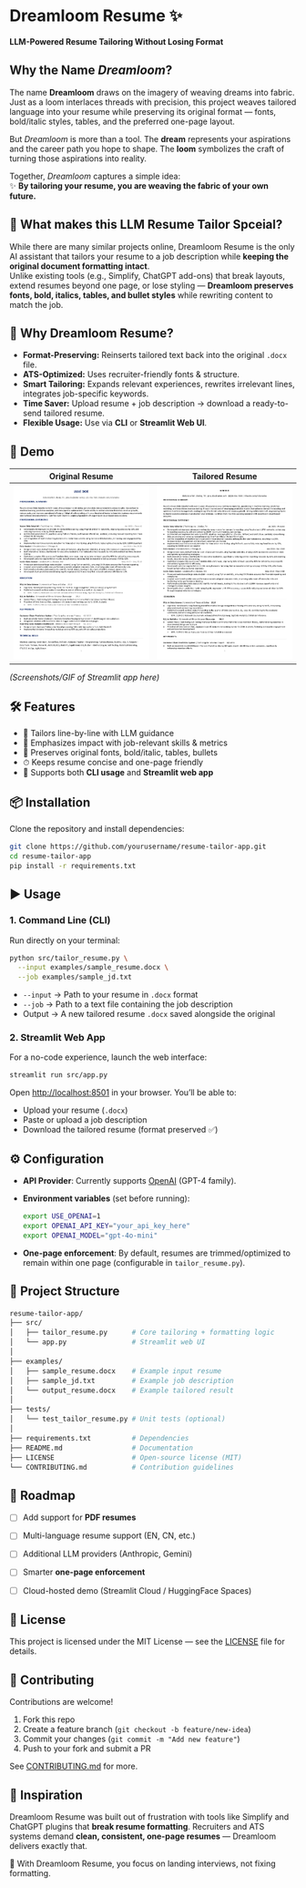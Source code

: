 # Dreamloom Resume ✨
**LLM-Powered Resume Tailoring Without Losing Format**

## Why the Name *Dreamloom*?

The name **Dreamloom** draws on the imagery of weaving dreams into fabric.  
Just as a loom interlaces threads with precision, this project weaves tailored language into your resume while preserving its original format — fonts, bold/italic styles, tables, and the preferred one-page layout.  

But *Dreamloom* is more than a tool. The **dream** represents your aspirations and the career path you hope to shape. The **loom** symbolizes the craft of turning those aspirations into reality.  

Together, *Dreamloom* captures a simple idea:  
✨ **By tailoring your resume, you are weaving the fabric of your own future.**



## 🚀 What makes this LLM Resume Tailor Spceial?
While there are many similar projects online, Dreamloom Resume is the only AI assistant that tailors your resume to a job description while **keeping the original document formatting intact**.  
Unlike existing tools (e.g., Simplify, ChatGPT add-ons) that break layouts, extend resumes beyond one page, or lose styling — **Dreamloom preserves fonts, bold, italics, tables, and bullet styles** while rewriting content to match the job.



## 🚀 Why Dreamloom Resume?
- **Format-Preserving:** Reinserts tailored text back into the original `.docx` file.
- **ATS-Optimized:** Uses recruiter-friendly fonts & structure.
- **Smart Tailoring:** Expands relevant experiences, rewrites irrelevant lines, integrates job-specific keywords.
- **Time Saver:** Upload resume + job description → download a ready-to-send tailored resume.
- **Flexible Usage:** Use via **CLI** or **Streamlit Web UI**.



## 📸 Demo
| Original Resume | Tailored Resume |
|--|--|
| ![Original](examples/demo_original.png) | ![Tailored](examples/demo_tailored.png) |

*(Screenshots/GIF of Streamlit app here)*



## 🛠 Features
- 📝 Tailors line-by-line with LLM guidance
- 🎯 Emphasizes impact with job-relevant skills & metrics
- 🎨 Preserves original fonts, bold/italic, tables, bullets
- ⏱ Keeps resume concise and one-page friendly
- 🔑 Supports both **CLI usage** and **Streamlit web app**



## 📦 Installation
Clone the repository and install dependencies:
```bash
git clone https://github.com/yourusername/resume-tailor-app.git
cd resume-tailor-app
pip install -r requirements.txt
```


## ▶️ Usage

### 1. Command Line (CLI)
Run directly on your terminal:
```bash
python src/tailor_resume.py \
  --input examples/sample_resume.docx \
  --job examples/sample_jd.txt
````

* `--input` → Path to your resume in `.docx` format
* `--job` → Path to a text file containing the job description
* Output → A new tailored resume `.docx` saved alongside the original


### 2. Streamlit Web App

For a no-code experience, launch the web interface:

```bash
streamlit run src/app.py
```

Open [http://localhost:8501](http://localhost:8501) in your browser.
You’ll be able to:

* Upload your resume (`.docx`)
* Paste or upload a job description
* Download the tailored resume (format preserved ✅)



## ⚙️ Configuration

* **API Provider**: Currently supports [OpenAI](https://platform.openai.com/) (GPT-4 family).
* **Environment variables** (set before running):

  ```bash
  export USE_OPENAI=1
  export OPENAI_API_KEY="your_api_key_here"
  export OPENAI_MODEL="gpt-4o-mini"
  ```
* **One-page enforcement**: By default, resumes are trimmed/optimized to remain within one page (configurable in `tailor_resume.py`).



## 📂 Project Structure

```bash
resume-tailor-app/
├── src/
│   ├── tailor_resume.py      # Core tailoring + formatting logic
│   └── app.py                # Streamlit web UI
│
├── examples/
│   ├── sample_resume.docx    # Example input resume
│   ├── sample_jd.txt         # Example job description
│   └── output_resume.docx    # Example tailored result
│
├── tests/
│   └── test_tailor_resume.py # Unit tests (optional)
│
├── requirements.txt          # Dependencies
├── README.md                 # Documentation
├── LICENSE                   # Open-source license (MIT)
└── CONTRIBUTING.md           # Contribution guidelines
```



## 🧪 Roadmap

* [ ] Add support for **PDF resumes**
* [ ] Multi-language resume support (EN, CN, etc.)
* [ ] Additional LLM providers (Anthropic, Gemini)
* [ ] Smarter **one-page enforcement**
* [ ] Cloud-hosted demo (Streamlit Cloud / HuggingFace Spaces)



## 📜 License

This project is licensed under the MIT License — see the [LICENSE](LICENSE) file for details.



## 🤝 Contributing

Contributions are welcome!

1. Fork this repo
2. Create a feature branch (`git checkout -b feature/new-idea`)
3. Commit your changes (`git commit -m "Add new feature"`)
4. Push to your fork and submit a PR

See [CONTRIBUTING.md](CONTRIBUTING.md) for more.




## 🙌 Inspiration

Dreamloom Resume was built out of frustration with tools like Simplify and ChatGPT plugins that **break resume formatting**.
Recruiters and ATS systems demand **clean, consistent, one-page resumes** — Dreamloom delivers exactly that.

🚀 With Dreamloom Resume, you focus on landing interviews, not fixing formatting.

```


